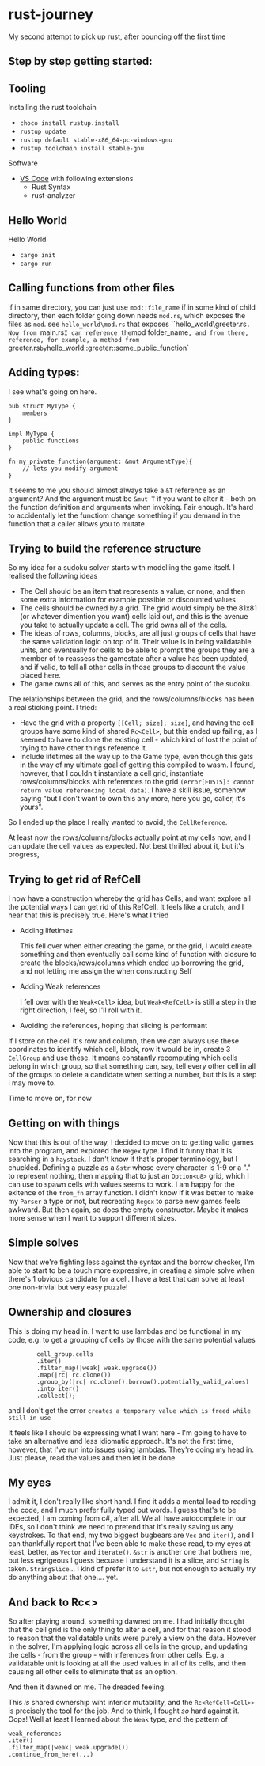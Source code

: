 # rust-journey
My second attempt to pick up rust, after bouncing off the first time

## Step by step getting started:

## Tooling
Installing the rust toolchain
- `choco install rustup.install`
- `rustup update`
- `rustup default stable-x86_64-pc-windows-gnu`
- `rustup toolchain install stable-gnu`

Software
- [VS Code](https://code.visualstudio.com/download) with following extensions
  - Rust Syntax
  - rust-analyzer

## Hello World
Hello World
- `cargo init`
- `cargo run`

## Calling functions from other files
if in same directory, you can just use `mod::file_name`
if in some kind of child directory, then each folder going down needs `mod.rs`, which exposes the files as `mod`. see `hello_world\mod.rs` that exposes ``hello_world\greeter.rs`. Now from `main.rs` I can reference the `mod folder_name`, and from there, reference, for example, a method from `greeter.rs` by `hello_world::greeter::some_public_function`

## Adding types:

I see what's going on here.

```
pub struct MyType {
    members
}

impl MyType {
    public functions
}

fn my_private_function(argument: &mut ArgumentType){
    // lets you modify argument
}
```

It seems to me you should almost always take a `&T` reference as an argument? And the argument must be `&mut T` if you want to alter it - both on the function definition and arguments when invoking. Fair enough. It's hard to accidentally let the functiom change something if you demand in the function that a caller allows you to mutate.

## Trying to build the reference structure
So my idea for a sudoku solver starts with modelling the game itself. I realised the following ideas

- The Cell should be an item that represents a value, or none, and then some extra information for example possible or discounted values
- The cells should be owned by a grid. The grid would simply be the 81x81 (or whatever dimention you want) cells laid out, and this is the avenue you take to actually update a cell. The grid owns all of the cells.
- The ideas of rows, columns, blocks, are all just groups of cells that have the same validation logic on top of it. Their value is in being validatable units, and eventually for cells to be able to prompt the groups they are a member of to reassess the gamestate after a value has been updated, and if valid, to tell all other cells in those groups to discount the value placed here.
- The game owns all of this, and serves as the entry point of the sudoku.

The relationships between the grid, and the rows/columns/blocks has been a real sticking point. I tried:

- Have the grid with a property `[[Cell; size]; size]`, and having the cell groups have some kind of shared `Rc<Cell>`, but this ended up failing, as I seemed to have to clone the existing cell - which kind of lost the point of trying to have other things reference it.
- Include lifetimes all the way up to the Game type, even though this gets in the way of my ultimate goal of getting this compiled to wasm. I found, however, that I couldn't instantiate a cell grid, instantiate rows/columns/blocks with references to the grid `(error[E0515]: cannot return value referencing local data)`. I have a skill issue, somehow saying "but I don't want to own this any more, here you go, caller, it's yours". 

So I ended up the place I really wanted to avoid, the `CellReference`. 

At least now the rows/columns/blocks actually point at my cells now, and I can update the cell values as expected. Not best thrilled about it, but it's progress,


## Trying to get rid of RefCell
I now have a construction whereby the grid has Cells, and want explore all the potential ways I can get rid of this RefCell. It feels like a crutch, and I hear that this is precisely true. Here's what I tried

- Adding lifetimes
  
  This fell over when either creating the game, or the grid, I would create something and then eventually call some kind of function with closure to create the blocks/rows/columns which ended up borrowing the grid, and not letting me assign the when constructing Self

- Adding Weak references
  
  I fell over with the `Weak<Cell>` idea, but `Weak<RefCell>` is still a step in the right direction, I feel, so I'll roll with it.

- Avoiding the references, hoping that slicing is performant

If I store on the cell it's row and column, then we can always use these coordinates to identify which cell, block, row it would be in, create 3 `CellGroup` and use these. It means constantly recomputing which cells belong in which group, so that something can, say, tell every other cell in all of the groups to delete a candidate when setting a number, but this is a step i may move to. 

Time to move on, for now

## Getting on with things
Now that this is out of the way, I decided to move on to getting valid games into the program, and explored the `Regex` type. I find it funny that it is searching in a `haystack`. I don't know if that's proper terminology, but I chuckled. Defining a puzzle as a `&str` whose every character is 1-9 or a "." to represent nothing, then mapping that to just an `Option<u8>` grid, which I can use to spawn cells with values seems to work. I am happy for the exitence of the `from_fn` array function. I didn't know if it was better to make my `Parser` a type or not, but recreating `Regex` to parse new games feels awkward. But then again, so does the empty constructor. Maybe it makes more sense when I want to support differernt sizes.

## Simple solves
Now that we're fighting less against the syntax and the borrow checker, I'm able to start to be a touch more expressive, in creating a simple solve when there's 1 obvious candidate for a cell. I have a test that can solve at least one non-trivial but very easy puzzle!

## Ownership and closures
This is doing my head in. I want to use lambdas and be functional in my code, e.g. to get a grouping of cells by those with the same potential values

```
        cell_group.cells
        .iter()
        .filter_map(|weak| weak.upgrade())
        .map(|rc| rc.clone())
        .group_by(|rc| rc.clone().borrow().potentially_valid_values)
        .into_iter()
        .collect();
```

and I don't get the error
`creates a temporary value which is freed while still in use`

It feels like I should be expressing what I want here - I'm going to have to take an alternative and less idiomatic approach. It's not the first time, however, that I've run into issues using lambdas. They're doing my head in. Just please, read the values and then let it be done. 

## My eyes
I admit it, I don't really like short hand. I find it adds a mental load to reading the code, and I much prefer fully typed out words. I guess that's to be expected, I am coming from c#, after all. We all have autocomplete in our IDEs, so I don't think we need to pretend that it's really saving us any keystrokes. To that end, my two biggest bugbears are `Vec` and `iter()`, and I can thankfully report that I've been able to make these read, to my eyes at least, better, as `Vector` and `iterate()`. `&str` is another one that bothers me, but less egrigeous I guess becuase I understand it is a slice, and `String` is taken. `StringSlice`... I kind of prefer it to `&str`, but not enough to actually try do anything about that one.... yet.

## And back to Rc<>
So after playing around, something dawned on me. I had initially thought that the cell grid is the only thing to alter a cell, and for that reason it stood to reason that the validatable units were purely a view on the data. However in the solver, I'm applying logic across all cells in the group, and updating the cells - from the group - with inferences from other cells. E.g. a validatable unit is looking at all the used values in all of its cells, and then causing all other cells to eliminate that as an option.

And then it dawned on me. The dreaded feeling.

This _is_ shared ownership wiht interior mutability, and the `Rc<RefCell<Cell>>` is precisely the tool for the job. And to think, I fought _so_ hard against it. Oops! Well at least I learned about the `Weak` type, and the pattern of 
```
weak_references
.iter()
.filter_map(|weak| weak.upgrade())
.continue_from_here(...)
```
